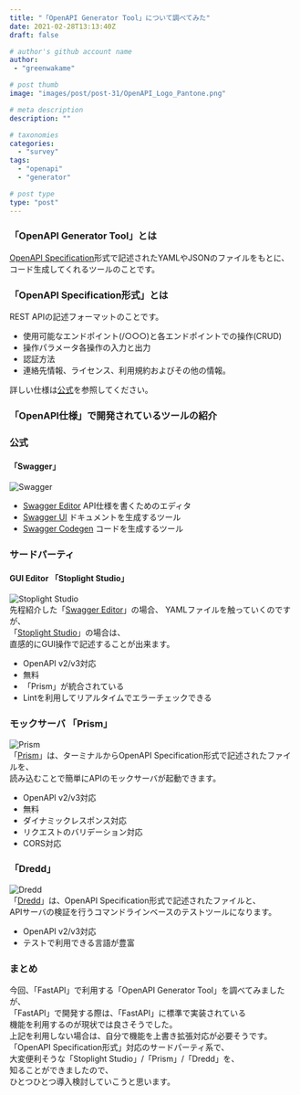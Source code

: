```yaml
---
title: "「OpenAPI Generator Tool」について調べてみた"
date: 2021-02-28T13:13:40Z
draft: false

# author's github account name
author:
 - "greenwakame"

# post thumb
image: "images/post/post-31/OpenAPI_Logo_Pantone.png"

# meta description
description: ""

# taxonomies
categories: 
  - "survey"
tags:
  - "openapi"
  - "generator"

# post type
type: "post"
---
```


### 「OpenAPI Generator Tool」とは
[OpenAPI Specification](https://github.com/OAI/OpenAPI-Specification/blob/master/versions/3.0.0.md)形式で記述されたYAMLやJSONのファイルをもとに、  
コード生成してくれるツールのことです。

### 「OpenAPI Specification形式」とは
REST APIの記述フォーマットのことです。  
* 使用可能なエンドポイント(/○○○)と各エンドポイントでの操作(CRUD)
* 操作パラメータ各操作の入力と出力
* 認証方法
* 連絡先情報、ライセンス、利用規約およびその他の情報。  
  
詳しい仕様は[公式](https://github.com/OAI/OpenAPI-Specification/blob/master/versions/3.0.0.md)を参照してください。

### 「OpenAPI仕様」で開発されているツールの紹介

### 公式

#### 「Swagger」
![Swagger](../../images/post/post-31/swagger_icon.png)  
* [Swagger Editor](https://editor.swagger.io/) API仕様を書くためのエディタ
* [Swagger UI](https://swagger.io/tools/swagger-ui/) ドキュメントを生成するツール
* [Swagger Codegen](https://swagger.io/tools/swagger-codegen/) コードを生成するツール

### サードパーティ

#### GUI Editor 「Stoplight Studio」
![Stoplight Studio](../../images/post/post-31/stoplight_studio.jpg)  
先程紹介した「[Swagger Editor](https://editor.swagger.io/)」の場合、
YAMLファイルを触っていくのですが、  
「[Stoplight Studio](https://stoplight.io/studio/)」の場合は、  
直感的にGUI操作で記述することが出来ます。

* OpenAPI v2/v3対応
* 無料
* 「Prism」が統合されている
* Lintを利用してリアルタイムでエラーチェックできる

### モックサーバ 「Prism」
![Prism](../../images/post/post-31/readme-header.svg)  
「[Prism](https://stoplight.io/open-source/prism)」は、ターミナルからOpenAPI Specification形式で記述されたファイルを、  
読み込むことで簡単にAPIのモックサーバが起動できます。

* OpenAPI v2/v3対応
* 無料
* ダイナミックレスポンス対応
* リクエストのバリデーション対応
* CORS対応

### 「Dredd」
![Dredd](../../images/post/post-31/dredd-logo.png)  
「[Dredd](https://dredd.org/en/latest/)」は、OpenAPI Specification形式で記述されたファイルと、  
APIサーバの検証を行うコマンドラインベースのテストツールになります。

* OpenAPI v2/v3対応
* テストで利用できる言語が豊富

### まとめ
今回、「FastAPI」で利用する「OpenAPI Generator Tool」を調べてみましたが、  
「FastAPI」で開発する際は、「FastAPI」に標準で実装されている  
機能を利用するのが現状では良さそうでした。  
上記を利用しない場合は、自分で機能を上書き拡張対応が必要そうです。  
「OpenAPI Specification形式」対応のサードパーティ系で、  
大変便利そうな「Stoplight Studio」/「Prism」/「Dredd」を、  
知ることができましたので、  
ひとつひとつ導入検討していこうと思います。